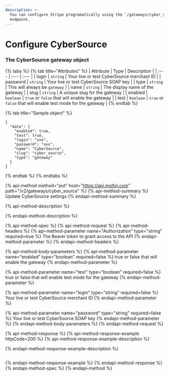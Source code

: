 ```yaml
---
description: >-
  You can configure Stripe programatically using the `/gateways/cyber_source`
  endpoint.
---
```


# Configure CyberSource

### The CyberSource gateway object

{% tabs %}
{% tab title="Attributes" %}
| Attribute | Type | Description |
| :--- | :--- | :--- |
| login | `string` | Your live or test CyberSource merchant ID |
| password | `string` | Your live or test CyberSource SOAP key |
| type | `string` | This will always be `gateway` |
| name | `string` | The display name of the gateway |
| slug | `string` | A unique slug for the gateway |
| enabled | `boolean` | `true` or `false` that will enable the gateway |
| test | `boolean` | `true` or `false` that will enable test mode for the gateway |
{% endtab %}

{% tab title="Sample object" %}
```text
{
  "data": {
    "enabled": true,
    "test": true,
    "login": "xxx",
    "password": "xxx",
    "name": "CyberSource",
    "slug": "cyber_source",
    "type": "gateway"
  }
}
```
{% endtab %}
{% endtabs %}

{% api-method method="put" host="https://api.moltin.com" path="/v2/gateways/cyber\_source" %}
{% api-method-summary %}
Update CyberSource settings
{% endapi-method-summary %}

{% api-method-description %}

{% endapi-method-description %}

{% api-method-spec %}
{% api-method-request %}
{% api-method-headers %}
{% api-method-parameter name="Authorization" type="string" required=true %}
The Bearer token to grant access to the API
{% endapi-method-parameter %}
{% endapi-method-headers %}

{% api-method-body-parameters %}
{% api-method-parameter name="enabled" type="boolean" required=false %}
true or false that will enable the gateway
{% endapi-method-parameter %}

{% api-method-parameter name="test" type="boolean" required=false %}
true or false that will enable test mode for the gateway
{% endapi-method-parameter %}

{% api-method-parameter name="login" type="string" required=false %}
Your live or test CyberSource merchant ID
{% endapi-method-parameter %}

{% api-method-parameter name="password" type="string" required=false %}
Your live or test CyberSource SOAP key
{% endapi-method-parameter %}
{% endapi-method-body-parameters %}
{% endapi-method-request %}

{% api-method-response %}
{% api-method-response-example httpCode=200 %}
{% api-method-response-example-description %}

{% endapi-method-response-example-description %}

```

```
{% endapi-method-response-example %}
{% endapi-method-response %}
{% endapi-method-spec %}
{% endapi-method %}

